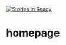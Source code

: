 [![Stories in Ready](https://badge.waffle.io/jaryogujo/jaryogujo.github.io.png?label=ready&title=Ready)](https://waffle.io/jaryogujo/jaryogujo.github.io)
# homepage
